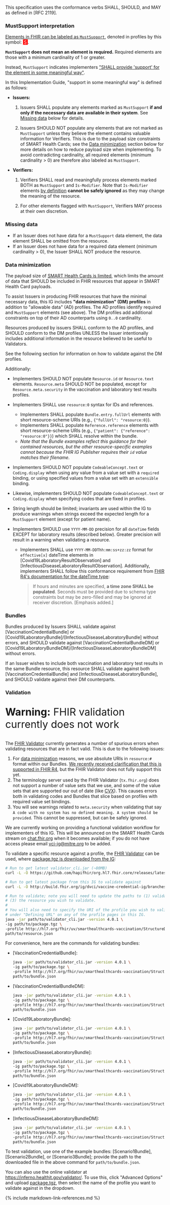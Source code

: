 This specification uses the conformance verbs SHALL, SHOULD, and MAY as defined in [RFC 2119].

### MustSupport interpretation

[Elements in FHIR can be labeled as `MustSupport`](https://www.hl7.org/fhir/conformance-rules.html#mustSupport), denoted in profiles by this symbol: <span style="padding-left: 3px; padding-right: 3px; color: white; background-color: red;" >S</span>.

**`MustSupport` does not mean an element is required.** Required elements are those with a minimum cardinality of 1 or greater.

Instead, `MustSupport` indicates implementers ["SHALL provide 'support' for the element in some meaningful way"](https://www.hl7.org/fhir/conformance-rules.html#mustSupport).

In this Implementation Guide, "support in some meaningful way" is defined as follows:

- **Issuers:**

    1. Issuers SHALL populate any elements marked as `MustSupport` **if and only if the necessary data are available in their system**. See [Missing data](#missing-data) below for details.

    1. Issuers SHOULD NOT populate any elements that are not marked as `MustSupport` unless they believe the element contains valuable information for Verifiers. This is due to the payload size constraints of SMART Health Cards; see the [Data minimization](#data-minimization) section below for more details on how to reduce payload size when implementing. To avoid contradicting cardinality, all required elements (minimum cardinality > 0) are therefore also labeled as `MustSupport`.

- **Verifiers:**

    1. Verifiers SHALL read and meaningfully process elements marked BOTH as `MustSupport` and `Is-Modifier`. Note that `Is-Modifier` elements [by definition](https://www.hl7.org/fhir/conformance-rules.html#isModifier) **cannot be safely ignored** as they may change the meaning of the resource.

    1. For other elements flagged with `MustSupport`, Verifiers MAY process at their own discretion.

### Missing data

- If an Issuer does not have data for a `MustSupport` data element, the data element SHALL be omitted from the resource.
- If an Issuer does not have data for a required data element (minimum cardinality > 0), the Issuer SHALL NOT produce the resource.

### Data minimization

The payload size of [SMART Health Cards is limited](https://smarthealth.cards/#health-cards-are-small), which limits the amount of data that SHOULD be included in FHIR resources that appear in SMART Health Card payloads.

To assist Issuers in producing FHIR resources that have the minimal necessary data, this IG includes **"data minimization" (DM) profiles** in addition to "allowable data" (AD) profiles. The AD profiles identify required and `MustSupport` elements (see above). The DM profiles add additional constraints on top of their AD counterparts using `0..0` cardinality.

Resources produced by issuers SHALL conform to the AD profiles, and SHOULD conform to the DM profiles UNLESS the Issuer intentionally includes additional information in the resource believed to be useful to Validators.

See the following section for information on how to validate against the DM profiles.

Additionally:

- Implementers SHOULD NOT populate `Resource.id` or `Resource.text` elements. `Resource.meta` SHOULD NOT be populated, except for `Resource.meta.security` in the vaccination and laboratory test results profiles.

- Implementers SHALL use `resource:0` syntax for IDs and references.
    - Implementers SHALL populate `Bundle.entry.fullUrl` elements with short resource-scheme URIs (e.g., `{"fullUrl": "resource:0}`).
    - Implementers SHALL populate `Reference.reference` elements with short resource-scheme URIs (e.g., `{"patient": {"reference": "resource:0"}}`) which SHALL resolve within the bundle.
    - _Note that the Bundle examples reflect this guidance for their contained resources, but the other resource-specific examples cannot because the FHIR IG Publisher requires their `id` value matches their filename._

- Implementers SHOULD NOT populate `CodeableConcept.text` or `Coding.display` when using any value from a value set with a `required` binding, or using specified values from a value set with an `extensible` binding.

- Likewise, implementers SHOULD NOT populate `CodeableConcept.text` or `Coding.display` when specifying codes that are fixed in profiles.

- String length should be limited; invariants are used within the IG to produce warnings when strings exceed the expected length for a `MustSupport` element (except for patient name).

- Implementers SHOULD use `YYYY-MM-DD` precision for all `dateTime` fields EXCEPT for laboratory results (described below). Greater precision will result in a warning when validating a resource.
    - Implementers SHALL use `YYYY-MM-DDThh:mm:ss+zz:zz` format for `effective[x]` dateTime elements in [Covid19LaboratoryResultObservation] and [InfectiousDiseaseLaboratoryResultObservation]. Additionally, implementers SHALL follow this conformance requirement from [FHIR R4's documentation for the dateTime type](http://hl7.org/fhir/R4/datatypes.html#dateTime):

        > If hours and minutes are specified, **a time zone SHALL be populated**. Seconds must be provided due to schema type constraints but may be zero-filled and may be ignored at receiver discretion. \[Emphasis added.\]

### Bundles

Bundles produced by Issuers SHALL validate against [VaccinationCredentialBundle] or [Covid19LaboratoryBundle]/[InfectiousDiseaseLaboratoryBundle] without errors, and SHOULD validate against [VaccinationCredentialBundleDM] or [Covid19LaboratoryBundleDM]/[InfectiousDiseaseLaboratoryBundleDM] without errors.

If an Issuer wishes to include both vaccination and laboratory test results in the same Bundle resource, this resource SHALL validate against both [VaccinationCredentialBundle] and [InfectiousDiseaseLaboratoryBundle], and SHOULD validate against their DM counterparts.

### Validation

<div class="alert alert-danger" role="alert" markdown="1">
<p style="font-size: 2rem;"><strong>Warning:</strong> FHIR validation currently does not work</p>

The [FHIR Validator](https://github.com/hapifhir/org.hl7.fhir.core/releases/latest/download/validator_cli.jar) currently generates a number of spurious errors when validating resources that are in fact valid. This is due to the following issues:

1. For [data minimization](#data-minimization) reasons, we use absolute URIs in `resource:#` format within our Bundles. [We recently received clarification that this is supported in FHIR R4](https://jira.hl7.org/browse/FHIR-31422), but the FHIR Validator does not fully support this yet.
1. The terminology server used by the FHIR Validator (`tx.fhir.org`) does not support a number of value sets that we use, and some of the value sets that are supported our out of date (like [CVX](https://terminology.hl7.org/1.0.0/CodeSystem-CVX.html)). This causes errors both in validating codes and Bundles that slice based on profiles with required value set bindings.
1. You will see warnings related to `meta.security` when validating that say `A code with no system has no defined meaning. A system should be provided`. This cannot be suppressed, but can be safely ignored.

We are currently working on providing a functional validation workflow for implementers of this IG. This will be announced on the SMART Health Cards stream on [chat.fhir.org](https://chat.fhir.org) when it becomes available; if you do not have access please email [vci-ig@mitre.org](mailto:vci-ig@mitre.org) to be added.
</div>

To validate a specific resource against a profile, the [FHIR Validator](https://github.com/hapifhir/org.hl7.fhir.core/releases/latest/download/validator_cli.jar) can be used, where [package.tgz is downloaded from the IG](package.tgz):

```sh
# Run to get latest validator_cli.jar (~80MB)
curl -L -O https://github.com/hapifhir/org.hl7.fhir.core/releases/latest/download/validator_cli.jar

# Run to get latest package from this IG to validate against
curl -L -O http://build.fhir.org/ig/dvci/vaccine-credential-ig/branches/main/package.tgz

# Run to validate; note you will need to update the paths to (1) validator_cli.jar; (2) package.tgz;
# (3) the resource you wish to validate.
#
# You will also need to specify the URI of the profile you wish to validate against. This can be found
# under "Defining URL" on any of the profile pages in this IG.
java -jar path/to/validator_cli.jar -version 4.0.1 \
-ig path/to/package.tgz \
-profile http://hl7.org/fhir/uv/smarthealthcards-vaccination/StructureDefinition/covid19-laboratory-result-observation-dm \
path/to/resource.json
```

For convenience, here are the commands for validating bundles:

* [VaccinationCredentialBundle]:

    ```sh
    java -jar path/to/validator_cli.jar -version 4.0.1 \
    -ig path/to/package.tgz \
    -profile http://hl7.org/fhir/uv/smarthealthcards-vaccination/StructureDefinition/vaccination-credential-bundle \
    path/to/bundle.json
    ```

* [VaccinationCredentialBundleDM]:

    ```sh
    java -jar path/to/validator_cli.jar -version 4.0.1 \
    -ig path/to/package.tgz \
    -profile http://hl7.org/fhir/uv/smarthealthcards-vaccination/StructureDefinition/vaccination-credential-bundle-dm \
    path/to/bundle.json
    ```

* [Covid19LaboratoryBundle]:

    ```sh
    java -jar path/to/validator_cli.jar -version 4.0.1 \
    -ig path/to/package.tgz \
    -profile http://hl7.org/fhir/uv/smarthealthcards-vaccination/StructureDefinition/covid19-laboratory-bundle \
    path/to/bundle.json
    ```

* [InfectiousDiseaseLaboratoryBundle]:

    ```sh
    java -jar path/to/validator_cli.jar -version 4.0.1 \
    -ig path/to/package.tgz \
    -profile http://hl7.org/fhir/uv/smarthealthcards-vaccination/StructureDefinition/infections-disease-laboratory-bundle \
    path/to/bundle.json
    ```

* [Covid19LaboratoryBundleDM]:

    ```sh
    java -jar path/to/validator_cli.jar -version 4.0.1 \
    -ig path/to/package.tgz \
    -profile http://hl7.org/fhir/uv/smarthealthcards-vaccination/StructureDefinition/covid19-laboratory-bundle-dm \
    path/to/bundle.json
    ```

* [InfectiousDiseaseLaboratoryBundleDM]:

    ```sh
    java -jar path/to/validator_cli.jar -version 4.0.1 \
    -ig path/to/package.tgz \
    -profile http://hl7.org/fhir/uv/smarthealthcards-vaccination/StructureDefinition/infections-disease-laboratory-bundle-dm \
    path/to/bundle.json
    ```

To test validation, use one of the example bundles: [Scenario1Bundle], [Scenario2Bundle], or [Scenario3Bundle]; provide the path to the downloaded file in the above command for `path/to/bundle.json`.

You can also use the online validator at <https://inferno.healthit.gov/validator/>. To use this, click "Advanced Options" and upload [package.tgz](package.tgz), then select the name of the profile you want to validate against in the dropdown.

{% include markdown-link-references.md %}
